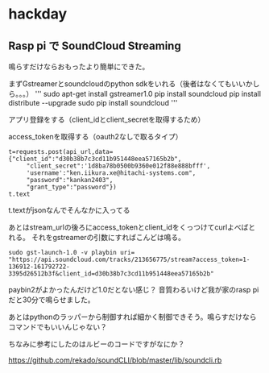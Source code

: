 # hackday

## Rasp pi で SoundCloud Streaming

鳴らすだけならおもったより簡単にできた。

まずGstreamerとsoundcloudのpython sdkをいれる（後者はなくてもいいかしら。。。）
'''
sudo apt-get install gstreamer1.0
pip install soundcloud
pip install distribute --upgrade
sudo pip install soundcloud
'''

アプリ登録をする（client_idとclient_secretを取得するため）

access_tokenを取得する（oauth2なしで取るタイプ）

```
t=requests.post(api_url,data={"client_id":"d30b38b7c3cd11b951448eea57165b2b",
     "client_secret":'1d8ba78b0500b9360e012f88e888bfff',
     'username':"ken.iikura.xe@hitachi-systems.com",
     "password":"kankan2403",
     "grant_type":"password"})
t.text
```
t.textがjsonなんでそんなかに入ってる

あとはstream_urlの後ろにaccess_tokenとclient_idをくっつけてcurlよべばとれる。
それをgstreamerの引数にすればこんどは鳴る。

```
sudo gst-launch-1.0 -v playbin uri= "https://api.soundcloud.com/tracks/213656775/stream?access_token=1-136912-161792722-3395d26512b3f&client_id=d30b38b7c3cd11b951448eea57165b2b"
```

paybin2がよかったんだけど1.0だとない感じ？
音質わるいけど我が家のrasp piだと30分で鳴らせました。

あとはpythonのラッパーから制御すれば細かく制御できそう。鳴らすだけならコマンドでもいいんじゃない？

ちなみに参考にしたのはルビーのコードですがなにか？

https://github.com/rekado/soundCLI/blob/master/lib/soundcli.rb
